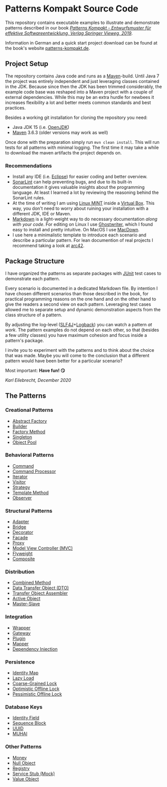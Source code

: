# Patterns Kompakt Source Code

This repository contains executable examples to illustrate and demonstrate patterns described in our book _[Patterns Kompakt - Entwurfsmuster für effektive Softwareentwicklung, Verlag Springer Vieweg, 2019](https://www.springer.com/de/book/9783662579367)_.

Information in German and a quick start project download can be found at the book's website [patterns-kompakt.de](http://patterns-kompakt.de).

## Project Setup

The repository contains Java code and runs as a [Maven](https://maven.apache.org/)-build. Until Java 7 the project was entirely independent and just leveraging classes contained in the JDK. Because since then the JDK has been trimmed considerably, the example code base was reshaped into a Maven project with a couple of external dependencies. While this may be an extra hurdle for newbees it increases flexibility a lot and better meets common standards and best practices. 

Besides a working git installation for cloning the repository you need:

* Java JDK 15 (i.e. [OpenJDK](https://openjdk.java.net/))
* [Maven](https://maven.apache.org/download.cgi) 3.6.3 (older versions may work as well)

Once done with the preparation simply run `mvn clean install`. This will run tests for all patterns with minimal logging. The first time it may take a while to download the maven artifacts the project depends on.


### Recommendations

* Install any IDE (i.e. [Eclipse](https://www.eclipse.org/downloads/)) for easier coding and better overview.
* [SonarLint](https://www.sonarlint.org/) can help preventing bugs, and due to its built-in documentation it gives valuable insights about the programming language. At least I learned a lot by reviewing the reasoning behind the SonarLint rules.
* At the time of writing I am using [Linux MINT](https://linuxmint.com/) inside a [Virtual Box](https://www.virtualbox.org/). This way, you don't need to worry about ruining your installation with a different JDK, IDE or Maven.
* [Markdown](https://guides.github.com/features/mastering-markdown/) is a light-weight way to do necessary documentation _along with your code_. For editing on Linux I use [Ghostwriter](https://github.com/wereturtle/ghostwriter), which I found easy to install and pretty intuitive. On MacOS I use [MacDown](https://macdown.uranusjr.com/).
* I use here a minimalistic template to introduce each scenario and describe a particular pattern. For lean documention of real projects I recommend taking a look at [arc42](https://docs.arc42.org/home/).

## Package Structure

I have organized the patterns as separate packages with [JUnit](https://junit.org/junit5/) test cases to demonstrate each pattern. 

Every scenario is documented in a dedicated Markdown file. By intention I have chosen different scenarios than those described in the book, for practical programming reasons on the one hand and on the other hand to give the readers a second view on each pattern. Leveraging test cases allowed me to separate setup and dynamic demonstration aspects from the class structure of a pattern.

By adjusting the log-level ([SLF4J](http://www.slf4j.org/)+[Logback](http://logback.qos.ch/)) you can watch a pattern _at work_. The pattern examples do not depend on each other, so that (besides a few utility classes) you have maximum cohesion and focus inside a pattern's package.

I invite you to experiment with the patterns and to think about the choice that was made. Maybe you will come to the conclusion that a different pattern would have been better for a particular scenario?

Most important: **Have fun! :smirk:**

_Karl Eilebrecht, December 2020_


## The Patterns


### Creational Patterns
* [Abstract Factory](src/test/java/de/calamanari/pk/abstractfactory/README.md)
* [Builder](src/test/java/de/calamanari/pk/builder/README.md)
* [Factory Method](src/test/java/de/calamanari/pk/factorymethod/README.md)
* [Singleton](src/test/java/de/calamanari/pk/singleton/README.md)
* [Object Pool](src/test/java/de/calamanari/pk/objectpool/README.md)

### Behavioral Patterns

* [Command](src/test/java/de/calamanari/pk/command/README.md)
* [Command Processor](src/test/java/de/calamanari/pk/commandprocessor/README.md)
* [Iterator](src/test/java/de/calamanari/pk/iterator/README.md)
* [Visitor](src/test/java/de/calamanari/pk/visitor/README.md)
* [Strategy](src/test/java/de/calamanari/pk/strategy/README.md)
* [Template Method](src/test/java/de/calamanari/pk/templatemethod/README.md)
* [Observer](src/test/java/de/calamanari/pk/observer/README.md)

### Structural Patterns

* [Adapter](src/test/java/de/calamanari/pk/adapter/README.md)
* [Bridge](src/test/java/de/calamanari/pk/bridge/README.md)
* [Decorator](src/test/java/de/calamanari/pk/decorator/README.md)
* [Facade](src/test/java/de/calamanari/pk/facade/README.md)
* [Proxy](src/test/java/de/calamanari/pk/proxy/README.md)
* [Model View Controller (MVC)](src/test/java/de/calamanari/pk/modelviewcontroller/README.md)
* [Flyweight](src/test/java/de/calamanari/pk/flyweight/README.md)
* [Composite](src/test/java/de/calamanari/pk/composite/README.md)

### Distribution

* [Combined Method](src/test/java/de/calamanari/pk/combinedmethod/README.md)
* [Data Transfer Object (DTO)](src/test/java/de/calamanari/pk/datatransferobject/README.md)
* [Transfer Object Assembler](src/test/java/de/calamanari/pk/transferobjectassembler/README.md)
* [Active Object](src/test/java/de/calamanari/pk/activeobject/README.md)
* [Master-Slave](src/test/java/de/calamanari/pk/masterslave/README.md)

### Integration

* [Wrapper](src/test/java/de/calamanari/pk/wrapper/README.md)
* [Gateway](src/test/java/de/calamanari/pk/gateway/README.md)
* [Plugin](src/test/java/de/calamanari/pk/plugin/README.md)
* [Mapper](src/test/java/de/calamanari/pk/mapper/README.md)
* [Dependency Injection](src/test/java/de/calamanari/pk/dependencyinjection/README.md)

### Persistence

* [Identity Map](src/test/java/de/calamanari/pk/identitymap/README.md)
* [Lazy Load](src/test/java/de/calamanari/pk/lazyload/README.md)
* [Coarse-Grained Lock](src/test/java/de/calamanari/pk/coarsegrainedlock/README.md)
* [Optimistic Offline Lock](src/test/java/de/calamanari/pk/optimisticofflinelock/README.md)
* [Pessimistic Offline Lock](src/test/java/de/calamanari/pk/pessimisticofflinelock/README.md)

### Database Keys

* [Identity Field](src/test/java/de/calamanari/pk/identityfield/README.md)
* [Sequence Block](src/test/java/de/calamanari/pk/sequenceblock/README.md)
* [UUID](src/test/java/de/calamanari/pk/uuid/README.md)
* [MUHAI](src/test/java/de/calamanari/pk/muhai/README.md)

### Other Patterns

* [Money](src/test/java/de/calamanari/pk/money/README.md)
* [Null Object](src/test/java/de/calamanari/pk/nullobject/README.md)
* [Registry](src/test/java/de/calamanari/pk/registry/README.md)
* [Service Stub (Mock)](src/test/java/de/calamanari/pk/servicestub/README.md)
* [Value Object](src/test/java/de/calamanari/pk/valueobject/README.md)
